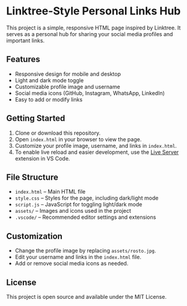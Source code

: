 # Linktree-Style Personal Links Hub

This project is a simple, responsive HTML page inspired by Linktree. It serves as a personal hub for sharing your social media profiles and important links.

## Features

- Responsive design for mobile and desktop
- Light and dark mode toggle
- Customizable profile image and username
- Social media icons (GitHub, Instagram, WhatsApp, LinkedIn)
- Easy to add or modify links

## Getting Started

1. Clone or download this repository.
2. Open `index.html` in your browser to view the page.
3. Customize your profile image, username, and links in `index.html`.
4. To enable live reload and easier development, use the [Live Server](https://marketplace.visualstudio.com/items?itemName=ritwickdey.LiveServer) extension in VS Code.

## File Structure

- `index.html` – Main HTML file
- `style.css` – Styles for the page, including dark/light mode
- `script.js` – JavaScript for toggling light/dark mode
- `assets/` – Images and icons used in the project
- `.vscode/` – Recommended editor settings and extensions

## Customization

- Change the profile image by replacing `assets/rosto.jpg`.
- Edit your username and links in the `index.html` file.
- Add or remove social media icons as needed.

## License

This project is open source and available under the MIT License.
